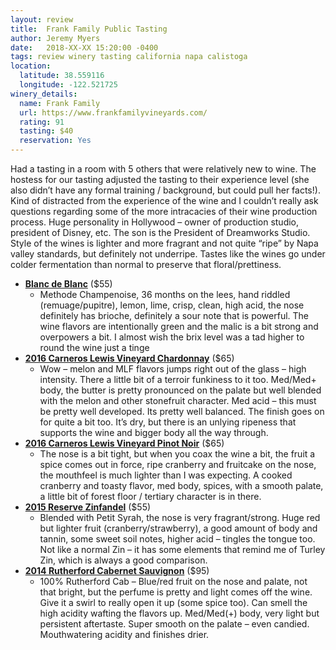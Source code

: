 ```yaml
---
layout: review
title:  Frank Family Public Tasting
author: Jeremy Myers
date:   2018-XX-XX 15:20:00 -0400
tags: review winery tasting california napa calistoga
location:
  latitude: 38.559116
  longitude: -122.521725
winery_details:
  name: Frank Family
  url: https://www.frankfamilyvineyards.com/
  rating: 91
  tasting: $40
  reservation: Yes
---
```

Had a tasting in a room with 5 others that were relatively new to wine.  The hostess for our tasting adjusted the tasting to their experience level (she also didn’t have any formal training / background, but could pull her facts!).  Kind of distracted from the experience of the wine and I couldn’t really ask questions regarding some of the more intracacies of their wine production process.  Huge personality in Hollywood – owner of production studio, president of Disney, etc.  The son is the President of Dreamworks Studio.  Style of the wines is lighter and more fragrant and not quite “ripe” by Napa valley standards, but definitely not underripe.  Tastes like the wines go under colder fermentation than normal to preserve that floral/prettiness.  

* [**Blanc de Blanc**](https://www.frankfamilyvineyards.com/wine/bubbles/blanc-de-blancs13) ($55)
  * Methode Champenoise, 36 months on the lees, hand riddled (remuage/pupitre), lemon, lime, crisp, clean, high acid, the nose definitely has brioche, definitely a sour note that is powerful.  The wine flavors are intentionally green and the malic is a bit strong and overpowers a bit.  I almost wish the brix level was a tad higher to round the wine just a tinge
* [**2016 Carneros Lewis Vineyard Chardonnay**](https://www.frankfamilyvineyards.com/wine/reserve/lewis-vineyard-reserve-chardonnay) ($65)
  * Wow – melon and MLF flavors jumps right out of the glass – high intensity.  There a little bit of a terroir funkiness to it too.  Med/Med+ body, the butter is pretty pronounced on the palate but well blended with the melon and other stonefruit character.  Med acid – this must be pretty well developed.  Its pretty well balanced.  The finish goes on for quite a bit too.  It’s dry, but there is an unlying ripeness that supports the wine and bigger body all the way through.  
* [**2016 Carneros Lewis Vineyard Pinot Noir**](https://www.frankfamilyvineyards.com/wine/reserve/lewis-vineyard-reserve-pinot-noir) ($65)
  * The nose is a bit tight, but when you coax the wine a bit, the fruit a spice comes out in force, ripe cranberry and fruitcake on the nose, the mouthfeel is much lighter than I was expecting.  A cooked cranberry and toasty flavor, med body, spices, with a smooth palate, a little bit of forest floor / tertiary character is in there.
* [**2015 Reserve Zinfandel**](https://www.frankfamilyvineyards.com/wine/reserve/zinfandel-chiles-valley) ($55)
  * Blended with Petit Syrah, the nose is very fragrant/strong.  Huge red but lighter fruit (cranberry/strawberry), a good amount of body and tannin, some sweet soil notes, higher acid – tingles the tongue too.  Not like a normal Zin – it has some elements that remind me of Turley Zin, which is always a good comparison.
* [**2014 Rutherford Cabernet Sauvignon**](https://www.frankfamilyvineyards.com/wine/reserve/2014-rutherford-reserve-cabernet-sauvignon) ($95)
  * 100% Rutherford Cab – Blue/red fruit on the nose and palate, not that bright, but the perfume is pretty and light comes off the wine.  Give it a swirl to really open it up (some spice too).  Can smell the high acidity wafting the flavors up.  Med/Med(+) body, very light but persistent aftertaste.  Super smooth on the palate – even candied.  Mouthwatering acidity and finishes drier.  


